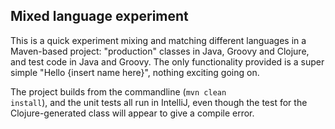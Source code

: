 ## Mixed language experiment
This is a quick experiment mixing and matching different languages in a Maven-based project:
"production" classes in Java, Groovy and Clojure, and test code in Java and Groovy.
The only functionality provided is a super simple "Hello {insert name here}", nothing exciting going on.

The project builds from the commandline (<code>mvn clean install</code>), and the unit
tests all run in IntelliJ, even though the test for the Clojure-generated class will appear to give a compile error.